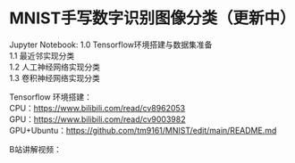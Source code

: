 # MNIST手写数字识别图像分类（更新中）

Jupyter Notebook:
1.0 Tensorflow环境搭建与数据集准备  
1.1 最近邻实现分类  
1.2 人工神经网络实现分类  
1.3 卷积神经网络实现分类  

Tensorflow 环境搭建：  
CPU：https://www.bilibili.com/read/cv8962053  
GPU：https://www.bilibili.com/read/cv9003982  
GPU+Ubuntu：https://github.com/tm9161/MNIST/edit/main/README.md

B站讲解视频：
